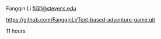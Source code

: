 Fangqin Li fli31@stevens.edu

https://github.com/FangqinLi/Text-based-adventure-game.git

11 hours

